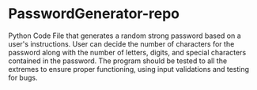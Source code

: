 # PasswordGenerator-repo
Python Code File that generates a random strong password based on a user's instructions. User can decide the number of characters for the password along with the number of letters, digits, and special characters contained in the password. The program should be tested to all the extremes to ensure proper functioning, using input validations and testing for bugs.
